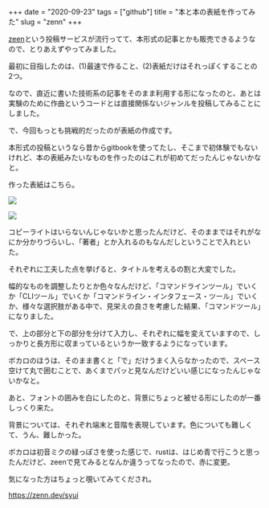 +++
date = "2020-09-23"
tags = ["github"]
title = "本と本の表紙を作ってみた"
slug = "zenn"
+++

[zeen](https://zenn.dev/)という投稿サービスが流行ってて、本形式の記事とかも販売できるようなので、とりあえずやってみました。

最初に目指したのは、(1)最速で作ること、(2)表紙だけはそれっぽくすることの2つ。

なので、直近に書いた技術系の記事をそのまま利用する形になったのと、あとは実験のために作曲というコードとは直接関係ないジャンルを投稿してみることにしました。

で、今回もっとも挑戦的だったのが表紙の作成です。

本形式の投稿というなら昔からgitbookを使ってたし、そこまで初体験でもないけれど、本の表紙みたいなものを作ったのはこれが初めてだったんじゃないかなと。

作った表紙はこちら。

![](https://github.com/syui/zenn/raw/master/books/first-command-line/cover.png)

![](https://github.com/syui/zenn/raw/master/books/first-vocaloid-music/cover.png)

コピーライトはいらないんじゃないかと思ったんだけど、そのままではそれがなにか分かりづらいし、「著者」とか入れるのもなんだしということで入れといた。

それぞれに工夫した点を挙げると、タイトルを考えるの割と大変でした。

幅的なものを調整したりとか色々なんだけど、「コマンドラインツール」でいくか「CLIツール」でいくか「コマンドライン・インタフェース・ツール」でいくか、様々な選択肢がある中で、見栄えの良さを考慮した結果、「コマンドツール」になりました。

で、上の部分と下の部分を分けて入力し、それぞれに幅を変えていますので、しっかりと長方形に収まっているというか一致するようになっています。

ボカロのほうは、そのまま書くと「で」だけうまく入らなかったので、スペース空けて丸で囲むことで、あくまでパッと見なんだけどいい感じになったんじゃないかなと。

あと、フォントの囲みを白にしたのと、背景にちょっと被せる形にしたのが一番しっくり来た。

背景については、それぞれ端末と音階を表現しています。色についても難しくて、うん、難しかった。

ボカロは初音ミクの緑っぽさを使った感じで、rustは、はじめ青で行こうと思ったんだけど、zeenで見てみるとなんか違うってなったので、赤に変更。

気になった方はちょっと覗いてみてくだされ。

https://zenn.dev/syui

